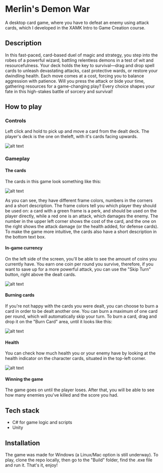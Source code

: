 # Merlin's Demon War
A desktop card game, where you have to defeat an enemy using attack cards, which I developed in the XAMK Intro to Game Creation course.

## Description
In this fast-paced, card-based duel of magic and strategy, you step into the robes of a powerful wizard, battling relentless demons in a test of wit and resourcefulness. Your deck holds the key to survival—drag and drop spell cards to unleash devastating attacks, cast protective wards, or restore your dwindling health. Each move comes at a cost, forcing you to balance aggression with patience. Will you press the attack or bide your time, gathering resources for a game-changing play? Every choice shapes your fate in this high-stakes battle of sorcery and survival!

## How to play
### Controls
Left click and hold to pick up and move a card from the dealt deck. The player's deck is the one on theleft, with it's cards facing upwards.

![alt text]()
### Gameplay
#### The cards
The cards in this game look something like this:

![alt text]()

As you can see, they have different frame colors, numbers in the corners and a short description. The frame colors tell you which player they should be used on: a card with a green frame is a perk, and should be used on the player directly, while a red one is an attack, which damages the enemy. The number in the upper left corner shows the cost of the card, and the one on the right shows the attack damage (or the health added, for defense cards). To make the game more intuitive, the cards also have a short description in the bottom text box.

#### In-game currency
On the left side of the screen, you'll be able to see the amount of coins you currently have. You earn one coin per round you survive, therefore, if you want to save up for a more powerful attack, you can use the "Skip Turn" button, right above the dealt cards.

![alt text]()

#### Burning cards
If you're not happy with the cards you were dealt, you can choose to burn a card in order to be dealt another one. You can burn a maximum of one card per round, which will automatically skip your turn. To burn a card, drag and drop it on the "Burn Card" area, until it looks like this:

![alt text]()

#### Health
You can check how much health you or your enemy have by looking at the health indicator on the character cards, situated in the top-left corner.

![alt text]()

#### Winning the game
The game goes on until the player loses. After that, you will be able to see how many enemies you've killed and the score you had.

## Tech stack
+ C# for game logic and scripts
+ Unity

## Installation
The game was made for Windows (a Linux/Mac option is still underway). To play, clone the repo locally, then go to the "Build" folder, find the .exe file and run it. That's it, enjoy!


